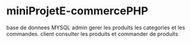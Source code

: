 # miniProjetE-commercePHP
base de donnees MYSQL
admin gerer les produits les categories et les commandes. client consulter les produits et commander de produits 
